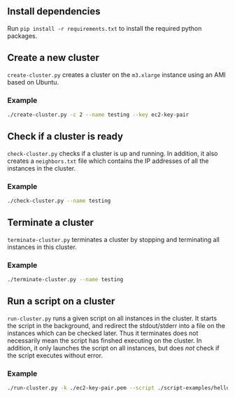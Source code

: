 ## Install dependencies

Run `pip install -r requirements.txt` to install the required python packages.


## Create a new cluster

`create-cluster.py` creates a cluster on the `m3.xlarge` instance using an AMI based on Ubuntu.

### Example
```bash
./create-cluster.py -c 2 --name testing --key ec2-key-pair
```


## Check if a cluster is ready

`check-cluster.py` checks if a cluster is up and running. In addition, it also creates a
`neighbors.txt` file which contains the IP addresses of all the instances in the cluster.

### Example
```bash
./check-cluster.py --name testing
```


## Terminate a cluster

`terminate-cluster.py` terminates a cluster by stopping and terminating all instances
in this cluster.

### Example
```bash
./terminate-cluster.py --name testing
```


## Run a script on a cluster

`run-cluster.py` runs a given script on all instances in the cluster.
It starts the script in the background, and redirect the stdout/stderr
into a file on the instances which can be checked later.
Thus it terminates does not necessarily mean the script has finshed executing on the cluster.
In addition, it only launches the script on all instances, but does _not_ check if the script
executes without error.

### Example
```bash
./run-cluster.py -k ./ec2-key-pair.pem --script ./script-examples/hello-world.sh
```